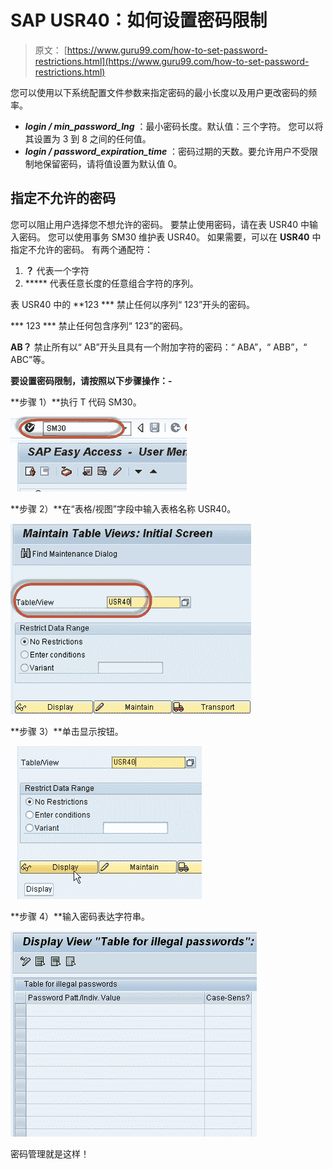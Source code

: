 # SAP USR40：如何设置密码限制

> 原文： [https://www.guru99.com/how-to-set-password-restrictions.html](https://www.guru99.com/how-to-set-password-restrictions.html)

您可以使用以下系统配置文件参数来指定密码的最小长度以及用户更改密码的频率。

*   ***login / min_password_lng*** ：最小密码长度。默认值：三个字符。 您可以将其设置为 3 到 8 之间的任何值。
*   ***login / password_expiration_time*** ：密码过期的天数。要允许用户不受限制地保留密码，请将值设置为默认值 0。

## 指定不允许的密码

您可以阻止用户选择您不想允许的密码。 要禁止使用密码，请在表 USR40 中输入密码。 您可以使用事务 SM30 维护表 USR40。 如果需要，可以在 **USR40** 中指定不允许的密码。 有两个通配符：

1.  **？** 代表一个字符
2.  ***** 代表任意长度的任意组合字符的序列。

表 USR40 中的 **123 *** 禁止任何以序列“ 123”开头的密码。

*** 123 *** 禁止任何包含序列“ 123”的密码。

**AB？** 禁止所有以“ AB”开头且具有一个附加字符的密码：“ ABA”，“ ABB”，“ ABC”等。

**要设置密码限制，请按照以下步骤操作：-**

**步骤 1）**执行 T 代码 SM30。

![SAP USR40: How to set Password Restrictions](img/9fc8d5e5584b2d03c716a10b817997b3.png "How to set Password Restrictions in SAP")

**步骤 2）**在“表格/视图”字段中输入表格名称 USR40。

![SAP USR40: How to set Password Restrictions](img/54a8a26952f1fa3ec978568796acde9e.png "How to set Password Restrictions in SAP")

**步骤 3）**单击显示按钮。

![SAP USR40: How to set Password Restrictions](img/9c3bc497cfc1e8037d8778d7a0523560.png "How to set Password Restrictions in SAP")

**步骤 4）**输入密码表达字符串。

![SAP USR40: How to set Password Restrictions](img/76a94e0b0a415f819e029f8d5422aa40.png "How to set Password Restrictions in SAP")

密码管理就是这样！